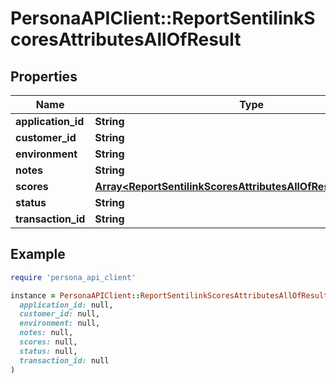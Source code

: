 # PersonaAPIClient::ReportSentilinkScoresAttributesAllOfResult

## Properties

| Name | Type | Description | Notes |
| ---- | ---- | ----------- | ----- |
| **application_id** | **String** |  | [optional] |
| **customer_id** | **String** |  | [optional] |
| **environment** | **String** |  | [optional] |
| **notes** | **String** |  | [optional] |
| **scores** | [**Array&lt;ReportSentilinkScoresAttributesAllOfResultScoresInner&gt;**](ReportSentilinkScoresAttributesAllOfResultScoresInner.md) |  | [optional] |
| **status** | **String** |  | [optional] |
| **transaction_id** | **String** |  | [optional] |

## Example

```ruby
require 'persona_api_client'

instance = PersonaAPIClient::ReportSentilinkScoresAttributesAllOfResult.new(
  application_id: null,
  customer_id: null,
  environment: null,
  notes: null,
  scores: null,
  status: null,
  transaction_id: null
)
```

